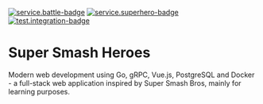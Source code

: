 [![service.battle-badge]][service.battle-workflow]
[![service.superhero-badge]][service.superhero-workflow]
[![test.integration-badge]][test.integration-workflow]

# Super Smash Heroes

Modern web development using Go, gRPC, Vue.js, PostgreSQL and Docker - a full-stack web application inspired by Super Smash Bros, mainly for learning purposes.

[service.battle-badge]: https://github.com/jace-ys/super-smash-heroes/workflows/service.battle/badge.svg
[service.battle-workflow]: https://github.com/jace-ys/super-smash-heroes/actions?query=workflow%3Aservice.battle
[service.superhero-badge]: https://github.com/jace-ys/super-smash-heroes/workflows/service.superhero/badge.svg
[service.superhero-workflow]: https://github.com/jace-ys/super-smash-heroes/actions?query=workflow%3Aservice.superhero
[test.integration-badge]: https://github.com/jace-ys/super-smash-heroes/workflows/test.integration/badge.svg
[test.integration-workflow]: https://github.com/jace-ys/super-smash-heroes/actions?query=workflow%3Atest.integrations
